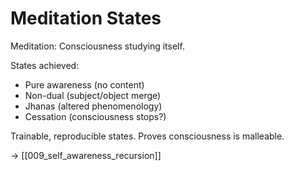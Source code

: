 # Meditation States

Meditation: Consciousness studying itself.

States achieved:
- Pure awareness (no content)
- Non-dual (subject/object merge)
- Jhanas (altered phenomenology)
- Cessation (consciousness stops?)

Trainable, reproducible states.
Proves consciousness is malleable.

→ [[009_self_awareness_recursion]]